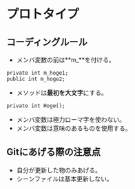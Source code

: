 # プロトタイプ

## コーディングルール

- メンバ変数の前は**m_**を付ける。

```
private int m_hoge1;
public int m_hoge2;
```

- メソッドは**最初を大文字**にする。

```
private int Hoge();
```

- メンバ変数は極力ローマ字を使わない。
- メンバ変数は意味のあるものを使用する。

## Gitにあげる際の注意点

- 自分が更新した物のみあげる。
- シーンファイルは基本更新しない。